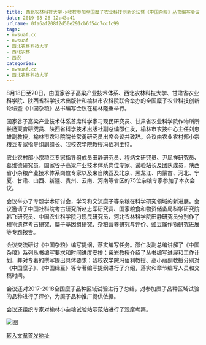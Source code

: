 ```yaml
---
title: 西北农林科技大学->我校参加全国糜子农业科技创新论坛暨《中国杂粮》丛书编写会议 | nwsuaf.cc
date: 2019-08-26 12:43:41
urlname: 0fa6af208f2d50e291cb6f54c7ccfc99
tags: 
- nwsuaf.cc
- nwsuaf
- 西北农林科技大学
- 西北农林
- 西农
categories:
- nwsuaf.cc
- 西北农林科技大学
---
```



8月18日至20日，由国家谷子高粱产业技术体系、西北农林科技大学、甘肃省农业科学院、陕西省科学技术出版社和榆林市农科院联合举办的全国糜子农业科技创新论坛暨《中国杂粮》丛书编写会议在榆林隆重举行。

国家谷子高粱产业技术体系首席科学家刁现民研究员、甘肃省农业科学院作物所所长杨天育研究员、陕西省科学技术出版社副总编邵仁发，榆林市农技中心主任刘忠雄副教授，榆林市农科院院长常勇研究员出席会议并致辞。会议由农业农村部小宗粮豆专家指导组副组长、我校农学院教授冯佰利主持。

农业农村部小宗粮豆专家指导组成员田静研究员、程炳文研究员、尹凤祥研究员、葛维德研究员，国家谷子高粱产业技术体系岗位专家、试验站长及团队成员，陕西省小杂粮产业技术体系岗位专家以及来自陕西及北京、黑龙江、内蒙古、河北、宁夏、甘肃、山西、新疆、贵州、云南、河南等省区的75位杂粮专家参加了本次会议。

会议举办了专题学术研讨会，学习和交流糜子等杂粮在科学研究领域的新进展。会议邀请了中国社科院考古研究所赵志军研究员、国家粮食和物资储备局科学研究院韩飞研究员、中国农业科学院刁现民研究员、河北农林科学院田静研究员分别作了植物遗存考古研究、糜子基因组研究、杂粮营养研究与评价、豇豆属作物研究进展等专题报告。

会议交流研讨《中国杂粮》编写提纲，落实编写任务。邵仁发副总编讲解了《中国杂粮》系列丛书编写要求和时间进度安排；柴岩教授介绍了丛书编写进展和工作计划，并对专著的撰写提出具体要求；我校农学院冯佰利教授、高小丽副教授分别对《中国糜子》、《中国绿豆》等专著编写提纲进行了介绍，落实和章节编写人员和交稿时间。

会议还对2017-2018全国糜子品种区域试验进行了总结，对参加糜子品种区域试验的品种进行了评价，为糜子品种推广提供依据。

会议还组织专家对榆林小杂粮试验站示范站进行了观摩考察。



![图](https://news.nwsuaf.edu.cn/images/content/2019-08/20190826102927432233.jpg)

[转入文章首发地址](https://news.nwsuaf.edu.cn/xnxw/91434.htm)
